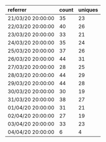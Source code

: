 | referrer          | count | uniques |
| :---------------- | :---- | :------ |
| 21/03/20 20:00:00 | 35    | 23      |
| 22/03/20 20:00:00 | 40    | 26      |
| 23/03/20 20:00:00 | 33    | 21      |
| 24/03/20 20:00:00 | 35    | 24      |
| 25/03/20 20:00:00 | 37    | 26      |
| 26/03/20 20:00:00 | 44    | 31      |
| 27/03/20 20:00:00 | 28    | 25      |
| 28/03/20 20:00:00 | 44    | 29      |
| 29/03/20 20:00:00 | 44    | 28      |
| 30/03/20 20:00:00 | 30    | 19      |
| 31/03/20 20:00:00 | 38    | 27      |
| 01/04/20 20:00:00 | 31    | 21      |
| 02/04/20 20:00:00 | 27    | 19      |
| 03/04/20 20:00:00 | 33    | 23      |
| 04/04/20 20:00:00 | 6     | 4       |
